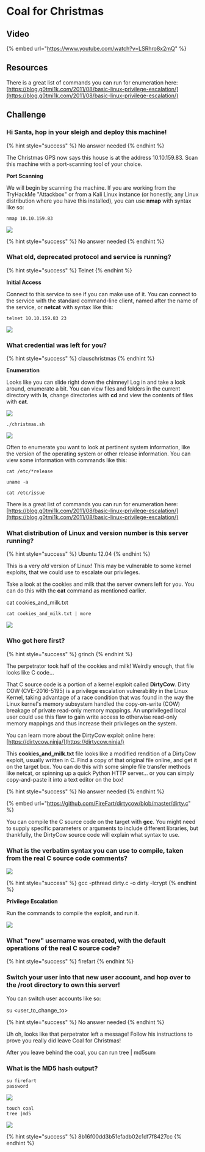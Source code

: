 # Coal for Christmas

## Video

{% embed url="https://www.youtube.com/watch?v=LSRhro8x2mQ" %}

## Resources

There is a great list of commands you can run for enumeration here: [https://blog.g0tmi1k.com/2011/08/basic-linux-privilege-escalation/](https://blog.g0tmi1k.com/2011/08/basic-linux-privilege-escalation/)

## Challenge

### Hi Santa, hop in your sleigh and deploy this machine!

{% hint style="success" %}
No answer needed
{% endhint %}

The Christmas GPS now says this house is at the address 10.10.159.83. Scan this machine with a port-scanning tool of your choice.

**Port Scanning**

We will begin by scanning the machine. If you are working from the TryHackMe "Attackbox" or from a Kali Linux instance \(or honestly, any Linux distribution where you have this installed\), you can use **nmap** with syntax like so:

```text
nmap 10.10.159.83
```

![](../.gitbook/assets/image%20%2889%29.png)

{% hint style="success" %}
No answer needed
{% endhint %}

### What old, deprecated protocol and service is running?

{% hint style="success" %}
Telnet
{% endhint %}

**Initial Access**

Connect to this service to see if you can make use of it. You can connect to the service with the standard command-line client, named after the name of the service, or **netcat** with syntax like this:

```text
telnet 10.10.159.83 23
```

![](../.gitbook/assets/image%20%2886%29.png)

### What credential was left for you? 

{% hint style="success" %}
clauschristmas
{% endhint %}

**Enumeration**

Looks like you can slide right down the chimney! Log in and take a look around, enumerate a bit. You can view files and folders in the current directory with **ls**, change directories with **cd** and view the contents of files with **cat**.

![](../.gitbook/assets/image%20%2892%29.png)

```text
./christmas.sh
```

![](../.gitbook/assets/image%20%2888%29.png)

Often to enumerate you want to look at pertinent system information, like the version of the operating system or other release information. You can view some information with commands like this:

```text
cat /etc/*release
```

```text
uname -a 
```

```text
cat /etc/issue 
```

There is a great list of commands you can run for enumeration here: [https://blog.g0tmi1k.com/2011/08/basic-linux-privilege-escalation/](https://blog.g0tmi1k.com/2011/08/basic-linux-privilege-escalation/)

### What distribution of Linux and version number is this server running?

{% hint style="success" %}
Ubuntu 12.04
{% endhint %}

This is a very _old_ version of Linux! This may be vulnerable to some kernel exploits, that we could use to escalate our privileges.

Take a look at the cookies and milk that the server owners left for you. You can do this with the **cat** command as mentioned earlier.

cat cookies\_and\_milk.txt

```text
cat cookies_and_milk.txt | more
```

![](../.gitbook/assets/image%20%2894%29.png)

### Who got here first?

{% hint style="success" %}
grinch
{% endhint %}

The perpetrator took half of the cookies and milk! Weirdly enough, that file looks like C code...

That C source code is a portion of a kernel exploit called **DirtyCow**. Dirty COW \(CVE-2016-5195\) is a privilege escalation vulnerability in the Linux Kernel, taking advantage of a race condition that was found in the way the Linux kernel's memory subsystem handled the copy-on-write \(COW\) breakage of private read-only memory mappings. An unprivileged local user could use this flaw to gain write access to otherwise read-only memory mappings and thus increase their privileges on the system.

You can learn more about the DirtyCow exploit online here: [https://dirtycow.ninja/](https://dirtycow.ninja/)

This **cookies\_and\_milk.txt** file looks like a modified rendition of a DirtyCow exploit, usually written in C. Find a copy of that original file online, and get it on the target box. You can do this with some simple file transfer methods like netcat, or spinning up a quick Python HTTP server... or you can simply copy-and-paste it into a text editor on the box!

{% hint style="success" %}
No answer needed
{% endhint %}

{% embed url="https://github.com/FireFart/dirtycow/blob/master/dirty.c" %}

You can compile the C source code on the target with **gcc**. You might need to supply specific parameters or arguments to include different libraries, but thankfully, the DirtyCow source code will explain what syntax to use.

### What is the verbatim syntax you can use to compile, taken from the real C source code comments?

![](../.gitbook/assets/image%20%2891%29.png)

{% hint style="success" %}
gcc -pthread dirty.c -o dirty -lcrypt
{% endhint %}

**Privilege Escalation**

Run the commands to compile the exploit, and run it.

![](../.gitbook/assets/image%20%2887%29.png)

### What "new" username was created, with the default operations of the real C source code? 

{% hint style="success" %}
firefart
{% endhint %}

### Switch your user into that new user account, and hop over to the /root directory to own this server!

You can switch user accounts like so:

su &lt;user\_to\_change\_to&gt;

{% hint style="success" %}
No answer needed
{% endhint %}

Uh oh, looks like that perpetrator left a message! Follow his instructions to prove you really did leave Coal for Christmas!

After you leave behind the coal, you can run tree \| md5sum

### What is the MD5 hash output?

```text
su firefart
password

```

![](../.gitbook/assets/image%20%2885%29.png)

```text
touch coal
tree |md5
```

![](../.gitbook/assets/image%20%2890%29.png)

{% hint style="success" %}
8b16f00dd3b51efadb02c1df7f8427cc
{% endhint %}

